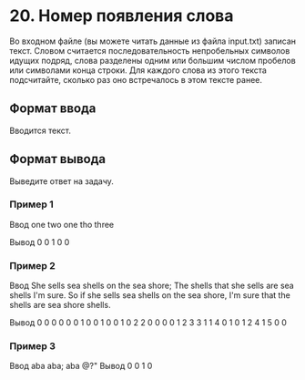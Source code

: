 # 20. Номер появления слова

Во входном файле (вы можете читать данные из файла input.txt) записан текст. Словом считается последовательность непробельных символов идущих подряд, слова разделены одним или большим числом пробелов или символами конца строки. Для каждого слова из этого текста подсчитайте, сколько раз оно встречалось в этом тексте ранее.

## Формат ввода
Вводится текст.

## Формат вывода
Выведите ответ на задачу.

### Пример 1
Ввод
one two one tho three

Вывод
0 0 1 0 0 

### Пример 2
Ввод
She sells sea shells on the sea shore;
The shells that she sells are sea shells I'm sure.
So if she sells sea shells on the sea shore,
I'm sure that the shells are sea shore shells.

Вывод
0 0 0 0 0 0 1 0 0 1 0 0 1 0 2 2 0 0 0 0 1 2 3 3 1 1 4 0 1 0 1 2 4 1 5 0 0 

### Пример 3
Ввод
aba aba; aba @?"
Вывод
0 0 1 0 
